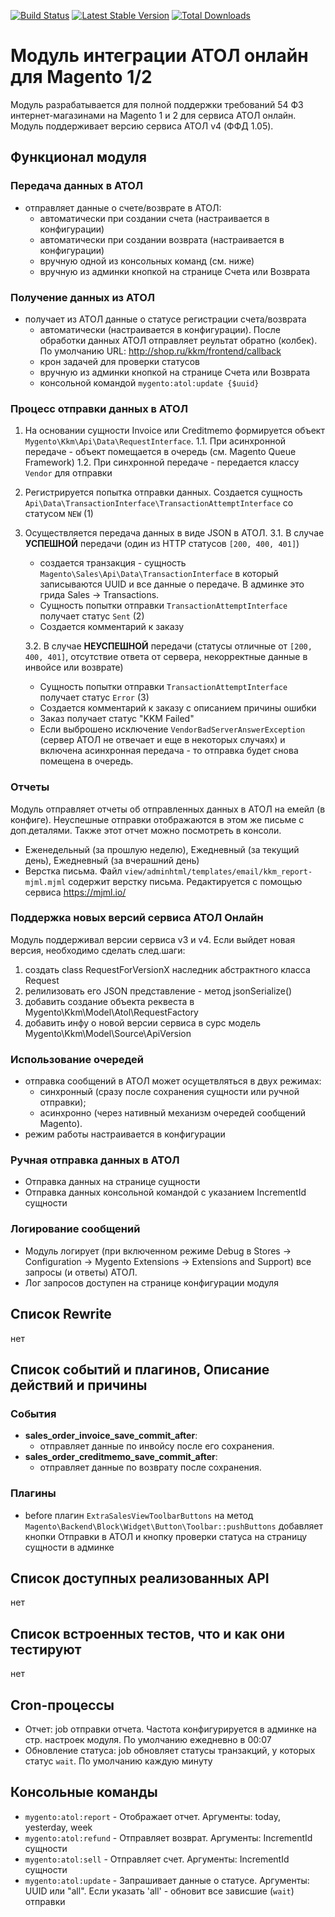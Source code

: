 [![Build Status](https://travis-ci.com/mygento/kkm.svg?branch=v2.3)](https://travis-ci.com/mygento/kkm)
[![Latest Stable Version](https://poser.pugx.org/mygento/module-kkm/v/stable)](https://packagist.org/packages/mygento/module-kkm)
[![Total Downloads](https://poser.pugx.org/mygento/module-kkm/downloads)](https://packagist.org/packages/mygento/module-kkm)

# Модуль интеграции АТОЛ онлайн для Magento 1/2

Модуль разрабатывается для полной поддержки требований 54 ФЗ интернет-магазинами на Magento 1 и 2 для сервиса АТОЛ онлайн.
Модуль поддерживает версию сервиса АТОЛ v4 (ФФД 1.05).

## Функционал модуля

### Передача данных в АТОЛ
* отправляет данные о счете/возврате в АТОЛ:
  * автоматически при создании счета (настраивается в конфигурации)
  * автоматически при создании возврата (настраивается в конфигурации)
  * вручную одной из консольных команд (см. ниже)
  * вручную из админки кнопкой на странице Счета или Возврата

### Получение данных из АТОЛ
* получает из АТОЛ данные о статусе регистрации счета/возврата
  * автоматически (настраивается в конфигурации). После обработки данных АТОЛ отправляет реультат обратно (колбек). По умолчанию URL: http://shop.ru/kkm/frontend/callback
  * крон задачей для проверки статусов
  * вручную из админки кнопкой на странице Счета или Возврата
  * консольной командой `mygento:atol:update {$uuid}`

### Процесс отправки данных в АТОЛ
1. На основании сущности Invoice или Creditmemo формируется объект `Mygento\Kkm\Api\Data\RequestInterface`.
    1.1. При асинхронной передаче - объект помещается в очередь (см. Magento Queue Framework)
    1.2. При синхронной передаче - передается классу `Vendor` для отправки

2. Регистрируется попытка отправки данных. Создается сущность `Api\Data\TransactionInterface\TransactionAttemptInterface` со статусом `NEW` (1)

3. Осуществляется передача данных в виде JSON в АТОЛ.
    3.1. В случае **УСПЕШНОЙ** передачи (один из HTTP статусов `[200, 400, 401]`) 
    * создается транзакция - сущность `Magento\Sales\Api\Data\TransactionInterface` в который записываются UUID и все данные о передаче. В админке это грида Sales -> Transactions.
    * Сущность попытки отправки `TransactionAttemptInterface` получает статус `Sent` (2)
    * Создается комментарий к заказу

    3.2. В случае **НЕУСПЕШНОЙ** передачи (статусы отличные от `[200, 400, 401]`, отсутствие ответа от сервера, некорректные данные в инвойсе или возврате)
    * Сущность попытки отправки `TransactionAttemptInterface` получает статус `Error` (3)
    * Создается комментарий к заказу с описанием причины ошибки
    * Заказ получает статус "KKM Failed"
    * Если выброшено исключение `VendorBadServerAnswerException` (сервер АТОЛ не отвечает и еще в некоторых случаях) и   включена асинхронная передача - то отправка будет снова помещена в очередь.


### Отчеты
Модуль отправляет отчеты об отправленных данных в АТОЛ на емейл (в конфиге). Неуспешные отправки отображаются в этом же письме с доп.деталями. Также этот отчет можно посмотреть в консоли.

* Еженедельный (за прошлую неделю), Ежедневный (за текущий день), Ежедневный (за вчерашний день)
* Верстка письма. Файл `view/adminhtml/templates/email/kkm_report-mjml.mjml` содержит верстку письма. Редактируется с помощью сервиса https://mjml.io/


### Поддержка новых версий сервиса АТОЛ Онлайн
Модуль поддерживал версии сервиса v3 и v4. Если выйдет новая версия, необходимо сделать след.шаги:
1.  создать class RequestForVersionX наследник абстрактного класса Request
2.  релилизовать его JSON представление - метод  jsonSerialize()
3.  добавить создание объекта реквеста в  Mygento\Kkm\Model\Atol\RequestFactory
4.  добавить инфу о новой версии сервиса в сурс модель Mygento\Kkm\Model\Source\ApiVersion

### Использование очередей
* отправка сообщений в АТОЛ может осущетвляться в двух режимах:
  * синхронный (сразу после сохранения сущности или ручной отправки);
  * асинхронно (через нативный механизм очередей сообщений Magento).
* режим работы настраивается в конфигурации

### Ручная отправка данных в АТОЛ
* Отправка данных на странице сущности
* Отправка данных консольной командой с указанием IncrementId сущности

### Логирование сообщений
* Модуль логирует (при включенном режиме Debug в Stores -> Configuration -> Mygento Extensions -> Extensions and Support) все запросы (и ответы) АТОЛ.
* Лог запросов доступен на странице конфигурации модуля

## Список Rewrite
нет

## Список событий и плагинов, Описание действий и причины

### События 
* **sales_order_invoice_save_commit_after**:
  * отправляет данные по инвойсу после его сохранения.
* **sales_order_creditmemo_save_commit_after**:
  * отправляет данные по возврату после сохранения.

### Плагины
* before плагин `ExtraSalesViewToolbarButtons` на метод `Magento\Backend\Block\Widget\Button\Toolbar::pushButtons` добавляет кнопки Отправки в АТОЛ и кнопку проверки статуса на страницу сущности в админке

## Список доступных реализованных API
нет

## Список встроенных тестов, что и как они тестируют
нет

## Cron-процессы
* Отчет: job отправки отчета. Частота конфигурируется в админке на стр. настроек модуля. По умолчанию ежедневно в 00:07
* Обновление статуса: job обновляет статусы транзакций, у которых статус `wait`. По умолчанию каждую минуту

## Консольные команды
* `mygento:atol:report` - Отображает отчет. Аргументы: today, yesterday, week
* `mygento:atol:refund` - Отправляет возврат. Аргументы: IncrementId сущности
* `mygento:atol:sell` - Отправляет счет. Аргументы: IncrementId сущности
* `mygento:atol:update` - Запрашивает данные о статусе. Аргументы: UUID или "all". Если указать 'all' - обновит все зависшие (`wait`) отправки
